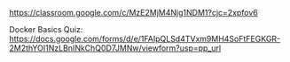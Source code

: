 https://classroom.google.com/c/MzE2MjM4Njg1NDM1?cjc=2xpfov6

Docker Basics Quiz: https://docs.google.com/forms/d/e/1FAIpQLSd4TVxm9MH4SoFtFEGKGR-2M2thYOI1NzLBnINkChQ0D7JMNw/viewform?usp=pp_url
